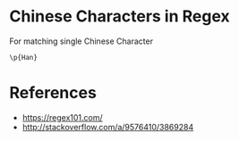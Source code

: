 # Chinese Characters in Regex

For matching single Chinese Character

```
\p{Han}
```

# References

- https://regex101.com/
- http://stackoverflow.com/a/9576410/3869284
